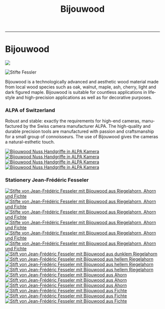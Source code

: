 ﻿---
lang: en
title: 'Bijouwood'
order: 3
---

---

<div class="full-width-kenburns">
<div class="wrap-bg-image">

# Bijouwood

![](/assets/images/arrow-d-white.svg)

</div>
<img srcset="/assets/images/bijouwood/Bijouwood_Titelbild.jpg"
     src="/assets/images/bijouwood/Bijouwood_Titelbild.jpg" alt="Stifte Fessler">
</div>

<div class="full-width-grey">
<div class="wrap -cols2">

Bijouwood is a technologically advanced and aesthetic wood material made from local wood species such as oak, walnut, maple, ash, cherry, light and dark figured maple. Bijouwood is suitable for countless applications in lifestyle and high-precision applications as well as for decorative purposes.

</div>
</div>

<div class="full-width">
<div class="wrap">

### ALPA of Switzerland

Robust and stable: exactly the requirements for high-end cameras, manufactured by the Swiss camera manufacturer ALPA. The high-quality and durable precision tools are manufactured with passion and craftsmanship for a small group of connoisseurs. The use of Bijouwood gives the cameras a natural-esthetic touch.

<div class="picturegallery">
  <a href="/assets/images/bijouwood/ALPA1.jpg">
    <img src="/assets/images/bijouwood/ALPA1.jpg" alt="Bijouwood Nuss Handgriffe in ALPA Kamera">
  </a>
  <a href="/assets/images/bijouwood/ALPA2.jpg">
    <img src="/assets/images/bijouwood/ALPA2.jpg" alt="Bijouwood Nuss Handgriffe in ALPA Kamera">
  </a>
  <a href="/assets/images/bijouwood/ALPA3.jpg">
    <img src="/assets/images/bijouwood/ALPA3.jpg" alt="Bijouwood Nuss Handgriffe in ALPA Kamera">
  </a>
  <a href="/assets/images/bijouwood/ALPA4.jpg">
    <img src="/assets/images/bijouwood/ALPA4.jpg" alt="Bijouwood Nuss Handgriffe in ALPA Kamera">
  </a>
</div>

### Stationery Jean-Frédéric Fesseler

<div class="picturegallery">
  <a href="/assets/images/bijouwood/Stifte1.jpg">
    <img src="/assets/images/bijouwood/Stifte1.jpg" alt="Stifte von Jean-Frédéric Fesseler mit Bijouwood aus Riegelahorn, Ahorn und Fichte">
  </a>
  <a href="/assets/images/bijouwood/Stifte2.jpg">
    <img src="/assets/images/bijouwood/Stifte2.jpg" alt="Stifte von Jean-Frédéric Fesseler mit Bijouwood aus Riegelahorn, Ahorn und Fichte">
  </a>
    <a href="/assets/images/bijouwood/Stifte3.jpg">
    <img src="/assets/images/bijouwood/Stifte3.jpg" alt="Stifte von Jean-Frédéric Fesseler mit Bijouwood aus Riegelahorn, Ahorn und Fichte">
  </a>
    <a href="/assets/images/bijouwood/Stifte4.jpg">
    <img src="/assets/images/bijouwood/Stifte4.jpg" alt="Stifte von Jean-Frédéric Fesseler mit Bijouwood aus Riegelahorn, Ahorn und Fichte">
  </a>
    <a href="/assets/images/bijouwood/Stifte5.jpg">
    <img src="/assets/images/bijouwood/Stifte5.jpg" alt="Stifte von Jean-Frédéric Fesseler mit Bijouwood aus Riegelahorn, Ahorn und Fichte">
  </a>
    <a href="/assets/images/bijouwood/Stifte6.jpg">
    <img src="/assets/images/bijouwood/Stifte6.jpg" alt="Stifte von Jean-Frédéric Fesseler mit Bijouwood aus Riegelahorn, Ahorn und Fichte">
  </a>
  </a>
  <a href="/assets/images/bijouwood/Figured_maple_dark_dick.jpg">
    <img src="/assets/images/bijouwood/Figured_maple_dark_dick.jpg" alt="Stift von Jean-Frédéric Fesseler mit Bijouwood aus dunklem Riegelahorn">
  </a>
  <a href="/assets/images/bijouwood/Figured_maple_light_dick.jpg">
    <img src="/assets/images/bijouwood/Figured_maple_light_dick.jpg" alt="Stift von Jean-Frédéric Fesseler mit Bijouwood aus hellem Riegelahorn">
  </a>
  <a href="/assets/images/bijouwood/Figured_maple_light_kurz.jpg">
    <img src="/assets/images/bijouwood/Figured_maple_light_kurz.jpg" alt="Stift von Jean-Frédéric Fesseler mit Bijouwood aus hellem Riegelahorn">
  </a>
  <a href="/assets/images/bijouwood/Figured_maple_light_lang.jpg">
    <img src="/assets/images/bijouwood/Figured_maple_light_lang.jpg" alt="Stift von Jean-Frédéric Fesseler mit Bijouwood aus hellem Riegelahorn">
  </a>
  <a href="/assets/images/bijouwood/Maple_kurz.jpg">
    <img src="/assets/images/bijouwood/Maple_kurz.jpg" alt="Stift von Jean-Frédéric Fesseler mit Bijouwood aus Ahorn">
  </a>
  <a href="/assets/images/bijouwood/Maple_lang_dick.jpg">
    <img src="/assets/images/bijouwood/Maple_lang_dick.jpg" alt="Stift von Jean-Frédéric Fesseler mit Bijouwood aus Ahorn">
  </a>
  <a href="/assets/images/bijouwood/Maple_lang_dunn.jpg">
    <img src="/assets/images/bijouwood/Maple_lang_dunn.jpg" alt="Stift von Jean-Frédéric Fesseler mit Bijouwood aus Ahorn">
  </a>
  <a href="/assets/images/bijouwood/Spruce_kurz_dick.jpg">
    <img src="/assets/images/bijouwood/Spruce_kurz_dick.jpg" alt="Stift von Jean-Frédéric Fesseler mit Bijouwood aus Fichte">
  </a>
  <a href="/assets/images/bijouwood/Spruce_lang_dunn.jpg">
    <img src="/assets/images/bijouwood/Spruce_lang_dunn.jpg" alt="Stift von Jean-Frédéric Fesseler mit Bijouwood aus Fichte">
  </a>
  <a href="/assets/images/bijouwood/Spruce_mittel_dick.jpg">
    <img src="/assets/images/bijouwood/Spruce_mittel_dick.jpg" alt="Stift von Jean-Frédéric Fesseler mit Bijouwood aus Fichte">
  </a>
</div>

</div>
</div>
